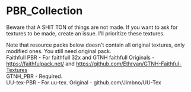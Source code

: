 # PBR_Collection
Beware that A SHIT TON of things are not made.
If you want to ask for textures to be made, create an issue. I'll prioritize these textures.

Note that resource packs below doesn't contain all original textures, only modified ones. You still need original pack. <br>
Faithfull PBR - For faithfull 32x and GTNH faithfull  Originals - https://faithfulpack.net/ and https://github.com/Ethryan/GTNH-Faithful-Textures <br>
GTNH_PBR - Required.<br>
UU-tex-PBR - For uu-tex. Original - github.com/Jimbno/UU-Tex <br>
